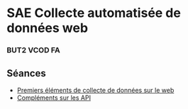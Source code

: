 # SAE Collecte automatisée de données web

### BUT2 VCOD FA

<!--
- 10h de TP
- 6 heures de suivi
- Pas de soutenances
Base SIRENE à compléter par
- Coordonnées géographiques
- Informations sur le web via Google Maps
-->

<!--
- 10h de TP
- 6 heures de suivi
- Pas de soutenances
- Séances :
    1. API simple -> adresse
    2. API complexe -> avec paramètrage (à trouver)
    3. Web-scraping -> Google Maps c'est pas si mal + Lancement de la SAE -> sujet à trouver
-->

## Séances

- [Premiers éléments de collecte de données sur le web](seance1)
- [Compléments sur les API](seance2)

<!--
- TP à rendre : [Complétion de la base SIRENE avec coordonnées GPS](https://moodle.u-paris.fr/mod/assign/view.php?id=1280998)
- [Requêtage sur une API (Open Data Soft)](seance2)
- [Web-scraping avec Python](seance3)
-->
